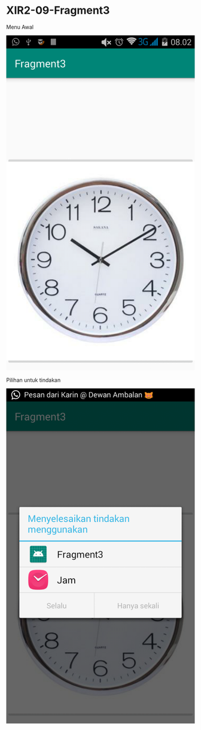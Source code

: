 # XIR2-09-Fragment3

Menu Awal

![alt text](https://github.com/ArumPuspaPratiwi/XIR2-09-Fragment3/blob/master/fragment3-1.png)

Pilihan untuk tindakan

![alt text](https://github.com/ArumPuspaPratiwi/XIR2-09-Fragment3/blob/master/fragment3-2.png)
